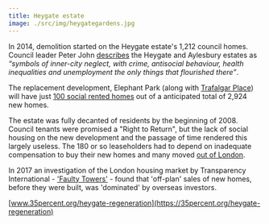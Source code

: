 ```yaml
---
title: Heygate estate
image: ./src/img/heygategardens.jpg
---
```

 
In 2014, demolition started on the Heygate estate's 1,212 council homes. Council leader Peter John [describes](https://web.archive.org/web/20160503113339/https://progressonline.org.uk/2016/01/14/camerons-has-much-to-learn-on-housing/) the Heygate and Aylesbury estates as _“symbols of inner-city neglect, with crime, antisocial behaviour, health inequalities and unemployment the only things that flourished there”_.

The replacement development, Elephant Park (along with [Trafalgar Place](https://planbuild.southwark.gov.uk/documents/?GetDocument=%7b%7b%7b!DcDunvLF2MOAcCag9FShbg%3d%3d!%7d%7d%7d)) will have just [100 social rented homes](https://35percent.org/2019-08-05-elephant-park-final-phase-affordable-housing/) out of a anticipated total of 2,924 new homes. 

The estate was fully decanted of residents by the beginning of 2008. Council tenants were promised a "Right to Return", but the lack of social housing on the new development and the passage of time rendered this largely useless.  The 180 or so leaseholders had to depend on inadequate compensation to buy their new homes and many moved [out of London](https://35percent.org/2013-06-08-the-heygate-diaspora/).

In 2017 an investigation of the London housing market by Transparency International - ['Faulty Towers'](https://www.transparency.org.uk/publications/faulty-towers-understanding-the-impact-of-overseas-corruption-on-the-london-property-market/) - found that 'off-plan' sales of new homes, before they were built, was 'dominated' by overseas investors. 

[www.35percent.org/heygate-regeneration](https://35percent.org/heygate-regeneration)
